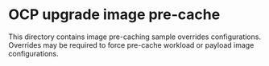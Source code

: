 # OCP upgrade image pre-cache #
This directory contains image pre-caching sample overrides configurations.
Overrides may be required to force pre-cache workload or payload image configurations.

